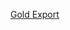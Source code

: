 [Gold Export](https://app.powerbi.com/groups/me/reports/f71ea3cc-835a-482b-8edf-06688f274a69/01c7bcbaa9f460baf149?experience=power-bi)
